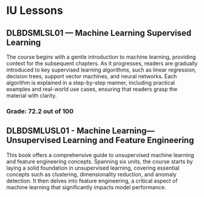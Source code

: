# IU Lessons
## DLBDSMLSL01 — Machine Learning Supervised Learning
The course begins with a gentle introduction to machine learning, providing context for the subsequent chapters. As it progresses, readers are gradually introduced to key supervised learning algorithms, such as linear regression, decision trees, support vector machines, and neural networks. Each algorithm is explained in a step-by-step manner, including practical examples and real-world use cases, ensuring that readers grasp the material with clarity.
### Grade: 72.2 out of 100

## DLBDSMLUSL01 - Machine Learning—Unsupervised Learning and Feature Engineering
This book offers a comprehensive guide to unsupervised machine learning and feature engineering concepts. Spanning six units, the course starts by laying a solid foundation in unsupervised learning, covering essential concepts such as clustering, dimensionality reduction, and anomaly detection. It then delves into feature engineering, a critical aspect of machine learning that significantly impacts model performance.
